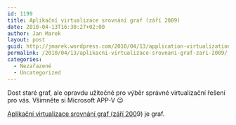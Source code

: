 ```yaml
---
id: 1199
title: Aplikační virtualizace srovnání graf (září 2009)
date: 2010-04-13T16:30:27+02:00
author: Jan Marek
layout: post
guid: http://jmarek.wordpress.com/2010/04/13/application-virtualization-comparison-chart-september-2009
permalink: /2010/04/13/aplikacni-virtualizace-srovnani-graf-zari-2009/
categories:
  - Nezařazené
  - Uncategorized
---
```

<div id="msgcns!6E7B9216726D07B8!278" class="bvMsg">
  <p>
    Dost staré graf, ale opravdu užitečné pro výběr správné virtualizační řešení pro vás. Všimněte si Microsoft APP-V 😉
  </p>
  
  <div>
    <a href="http://virtualfuture.info/wp-content/uploads/2009/08/ApplicationVirtCompChart2009.pdf" target="_blank" rel="nofollow">Aplikační virtualizace srovnání graf (září 200</a>9) je graf.
  </div>
</div>
